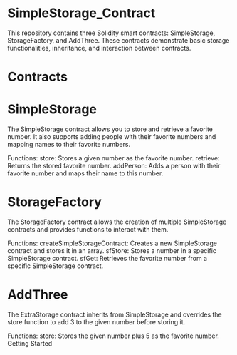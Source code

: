 # SimpleStorage_Contract
This repository contains three Solidity smart contracts: SimpleStorage, StorageFactory, and AddThree. These contracts demonstrate basic storage functionalities, inheritance, and interaction between contracts.

# Contracts
# SimpleStorage
The SimpleStorage contract allows you to store and retrieve a favorite number. It also supports adding people with their favorite numbers and mapping names to their favorite numbers.

Functions: store: Stores a given number as the favorite number. retrieve: Returns the stored favorite number. addPerson: Adds a person with their favorite number and maps their name to this number.

# StorageFactory
The StorageFactory contract allows the creation of multiple SimpleStorage contracts and provides functions to interact with them.

Functions: createSimpleStorageContract: Creates a new SimpleStorage contract and stores it in an array. sfStore: Stores a number in a specific SimpleStorage contract. sfGet: Retrieves the favorite number from a specific SimpleStorage contract.

# AddThree
The ExtraStorage contract inherits from SimpleStorage and overrides the store function to add 3 to the given number before storing it.

Functions: store: Stores the given number plus 5 as the favorite number. Getting Started
